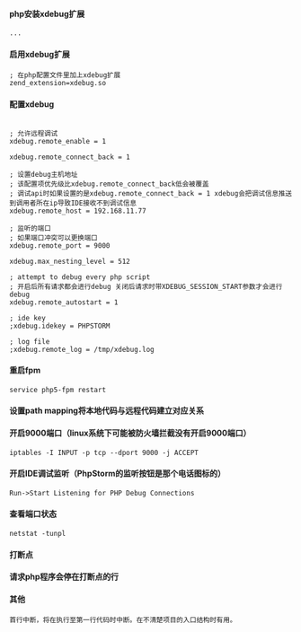 #### php安装xdebug扩展
```
...
```

#### 启用xdebug扩展
```
; 在php配置文件里加上xdebug扩展
zend_extension=xdebug.so
```

#### 配置xdebug
```

; 允许远程调试
xdebug.remote_enable = 1

xdebug.remote_connect_back = 1

; 设置debug主机地址 
; 该配置项优先级比xdebug.remote_connect_back低会被覆盖
; 调试api时如果设置的是xdebug.remote_connect_back = 1 xdebug会把调试信息推送到调用者所在ip导致IDE接收不到调试信息
xdebug.remote_host = 192.168.11.77

; 监听的端口
; 如果端口冲突可以更换端口
xdebug.remote_port = 9000

xdebug.max_nesting_level = 512

; attempt to debug every php script
; 开启后所有请求都会进行debug 关闭后请求时带XDEBUG_SESSION_START参数才会进行debug 
xdebug.remote_autostart = 1

; ide key
;xdebug.idekey = PHPSTORM

; log file
;xdebug.remote_log = /tmp/xdebug.log
```

#### 重启fpm
```
service php5-fpm restart
```

#### 设置path mapping将本地代码与远程代码建立对应关系

#### 开启9000端口（linux系统下可能被防火墙拦截没有开启9000端口）
```
iptables -I INPUT -p tcp --dport 9000 -j ACCEPT
```

#### 开启IDE调试监听（PhpStorm的监听按钮是那个电话图标的）
```
Run->Start Listening for PHP Debug Connections
```

#### 查看端口状态
```
netstat -tunpl

```

#### 打断点

#### 请求php程序会停在打断点的行

#### 其他
```
首行中断，将在执行至第一行代码时中断。在不清楚项目的入口结构时有用。
```
